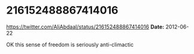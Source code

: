 # 216152488867414016
https://twitter.com/AliAbdaal/status/216152488867414016
**Date:** 2012-06-22

OK this sense of freedom is seriously anti-climactic
